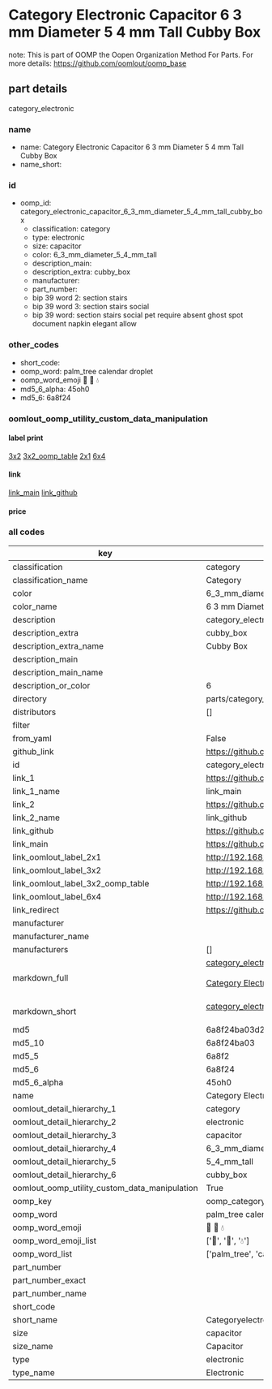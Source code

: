 # Category Electronic Capacitor 6 3 mm Diameter 5 4 mm Tall Cubby Box  

note: This is part of OOMP the Oopen Organization Method For Parts. For more details: https://github.com/oomlout/oomp_base

##  part details
  



category_electronic



### name
* name: Category Electronic Capacitor 6 3 mm Diameter 5 4 mm Tall Cubby Box
* name_short: 
### id
* oomp_id: category_electronic_capacitor_6_3_mm_diameter_5_4_mm_tall_cubby_box
  * classification: category
  * type: electronic
  * size: capacitor
  * color: 6_3_mm_diameter_5_4_mm_tall
  * description_main: 
  * description_extra: cubby_box
  * manufacturer: 
  * part_number: 
  * bip 39 word 2: section stairs
  * bip 39 word 3: section stairs social
  * bip 39 word: section stairs social pet require absent ghost spot document napkin elegant allow

### other_codes
* short_code: 
* oomp_word: palm_tree calendar droplet
* oomp_word_emoji :palm_tree: :calendar: :droplet:
* md5_6_alpha: 45oh0
* md5_6: 6a8f24






### oomlout_oomp_utility_custom_data_manipulation
#### label print
[3x2](http://192.168.1.245:1112/?label=oomp%2045oh0)
[3x2_oomp_table](http://192.168.1.108:1112/?label=oomp%2045oh0)
[2x1](http://192.168.1.242:1112/?label=oomp%2045oh0)
[6x4](http://192.168.1.55:1112/?label=oomp%2045oh0)    

#### link

[link_main](https://github.com/oomlout/oomlout_oomp_version_1_messy/tree/main/parts/category_electronic_capacitor_6_3_mm_diameter_5_4_mm_tall_cubby_box) [link_github](https://github.com/oomlout/oomlout_oomp_version_1_messy/tree/main/parts/category_electronic_capacitor_6_3_mm_diameter_5_4_mm_tall_cubby_box)                             

#### price







### all codes 
| key | value |  
| --- | --- |  
| classification | category |  
| classification_name | Category |  
| color | 6_3_mm_diameter_5_4_mm_tall |  
| color_name | 6 3 mm Diameter 5 4 mm Tall |  
| description | category_electronic |  
| description_extra | cubby_box |  
| description_extra_name | Cubby Box |  
| description_main |  |  
| description_main_name |  |  
| description_or_color | 6  |  
| directory | parts/category_electronic_capacitor_6_3_mm_diameter_5_4_mm_tall_cubby_box |  
| distributors | [] |  
| filter |  |  
| from_yaml | False |  
| github_link | https://github.com/oomlout/oomlout_oomp_part_src/tree/main/parts/category_electronic_capacitor_6_3_mm_diameter_5_4_mm_tall_cubby_box |  
| id | category_electronic_capacitor_6_3_mm_diameter_5_4_mm_tall_cubby_box |  
| link_1 | https://github.com/oomlout/oomlout_oomp_version_1_messy/tree/main/parts/category_electronic_capacitor_6_3_mm_diameter_5_4_mm_tall_cubby_box |  
| link_1_name | link_main |  
| link_2 | https://github.com/oomlout/oomlout_oomp_version_1_messy/tree/main/parts/category_electronic_capacitor_6_3_mm_diameter_5_4_mm_tall_cubby_box |  
| link_2_name | link_github |  
| link_github | https://github.com/oomlout/oomlout_oomp_version_1_messy/tree/main/parts/category_electronic_capacitor_6_3_mm_diameter_5_4_mm_tall_cubby_box |  
| link_main | https://github.com/oomlout/oomlout_oomp_version_1_messy/tree/main/parts/category_electronic_capacitor_6_3_mm_diameter_5_4_mm_tall_cubby_box |  
| link_oomlout_label_2x1 | http://192.168.1.242:1112/?label=oomp%2045oh0 |  
| link_oomlout_label_3x2 | http://192.168.1.245:1112/?label=oomp%2045oh0 |  
| link_oomlout_label_3x2_oomp_table | http://192.168.1.108:1112/?label=oomp%2045oh0 |  
| link_oomlout_label_6x4 | http://192.168.1.55:1112/?label=oomp%2045oh0 |  
| link_redirect | https://github.com/oomlout/oomlout_oomp_version_1_messy/tree/main/parts/category_electronic_capacitor_6_3_mm_diameter_5_4_mm_tall_cubby_box |  
| manufacturer |  |  
| manufacturer_name |  |  
| manufacturers | [] |  
| markdown_full | [category_electronic_capacitor_6_3_mm_diameter_5_4_mm_tall_cubby_box](none)<br>[](none)<br>[Category Electronic Capacitor 6 3 Mm Diameter 5 4 Mm Tall Cubby Box](none)<br><br> |  
| markdown_short | [category_electronic_capacitor_6_3_mm_diameter_5_4_mm_tall_cubby_box](none)<br><br> |  
| md5 | 6a8f24ba03d2cc3002db8a379bf51615 |  
| md5_10 | 6a8f24ba03 |  
| md5_5 | 6a8f2 |  
| md5_6 | 6a8f24 |  
| md5_6_alpha | 45oh0 |  
| name | Category Electronic Capacitor 6 3 mm Diameter 5 4 mm Tall Cubby Box |  
| oomlout_detail_hierarchy_1 | category |  
| oomlout_detail_hierarchy_2 | electronic |  
| oomlout_detail_hierarchy_3 | capacitor |  
| oomlout_detail_hierarchy_4 | 6_3_mm_diameter |  
| oomlout_detail_hierarchy_5 | 5_4_mm_tall |  
| oomlout_detail_hierarchy_6 | cubby_box |  
| oomlout_oomp_utility_custom_data_manipulation | True |  
| oomp_key | oomp_category_electronic_capacitor_6_3_mm_diameter_5_4_mm_tall_cubby_box |  
| oomp_word | palm_tree calendar droplet |  
| oomp_word_emoji | :palm_tree: :calendar: :droplet: |  
| oomp_word_emoji_list | [':palm_tree:', ':calendar:', ':droplet:'] |  
| oomp_word_list | ['palm_tree', 'calendar', 'droplet'] |  
| part_number |  |  
| part_number_exact |  |  
| part_number_name |  |  
| short_code |  |  
| short_name | Categoryelectronic |  
| size | capacitor |  
| size_name | Capacitor |  
| type | electronic |  
| type_name | Electronic |  
